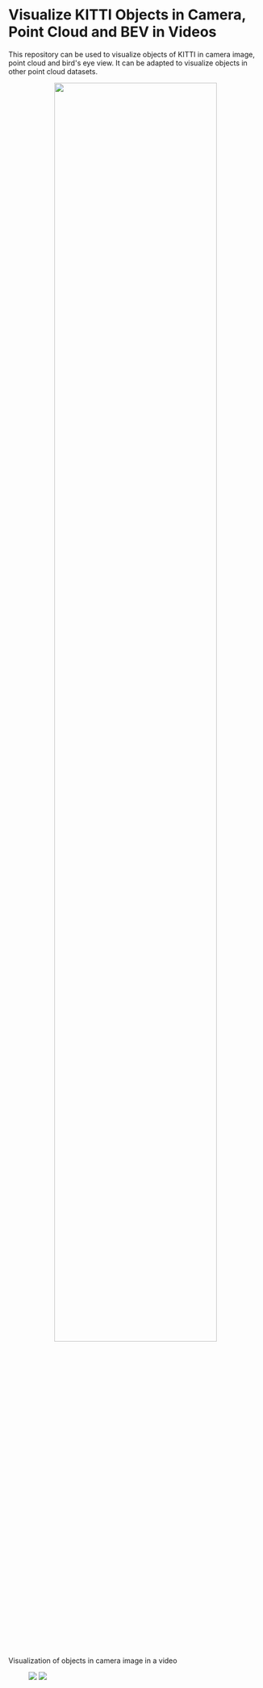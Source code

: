 # Visualize KITTI Objects in Camera, Point Cloud and BEV in Videos
This repository can be used to visualize objects of KITTI in camera image, point cloud and bird's eye view. It can be adapted to visualize objects in other point cloud datasets.

<center><img src="gifs/camera.gif" width = "80%" height = ""></center>
Visualization of objects in camera image in a video  


<figure class="half">
  <img src="gifs/camera.gif">
  <img src="gifs/camera.gif">
</figure>
